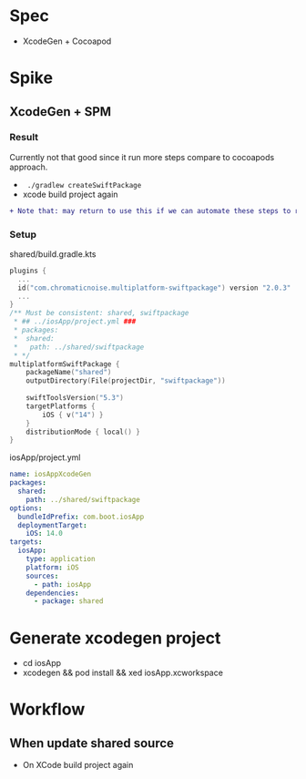 # Spec
- XcodeGen + Cocoapod

# Spike
## XcodeGen + SPM
### Result
Currently not that good since it run more steps compare to cocoapods approach. 
- ` ./gradlew createSwiftPackage`
- xcode build project again

```diff
+ Note that: may return to use this if we can automate these steps to run whenever shared code changed. 
```

### Setup
shared/build.gradle.kts
```kotlin
plugins {
  ...
  id("com.chromaticnoise.multiplatform-swiftpackage") version "2.0.3"
  ...
}
/** Must be consistent: shared, swiftpackage
 * ## ../iosApp/project.yml ###
 * packages:
 *  shared:
 *   path: ../shared/swiftpackage
 * */
multiplatformSwiftPackage {
    packageName("shared")
    outputDirectory(File(projectDir, "swiftpackage"))
    
    swiftToolsVersion("5.3")
    targetPlatforms {
        iOS { v("14") }
    }
    distributionMode { local() }
}
```

iosApp/project.yml
```yml
name: iosAppXcodeGen
packages:
  shared:
    path: ../shared/swiftpackage
options:
  bundleIdPrefix: com.boot.iosApp
  deploymentTarget:
    iOS: 14.0
targets:
  iosApp:
    type: application
    platform: iOS
    sources:
      - path: iosApp
    dependencies:
      - package: shared
```

# Generate xcodegen project
- cd iosApp
- xcodegen && pod install && xed iosApp.xcworkspace

# Workflow
## When update shared source
- On XCode build project again